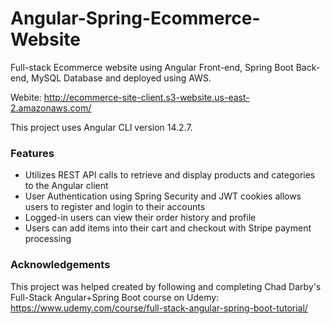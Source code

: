 # Angular-Spring-Ecommerce-Website

Full-stack Ecommerce website using Angular Front-end, Spring Boot Back-end, MySQL Database and deployed using AWS.

Webite: http://ecommerce-site-client.s3-website.us-east-2.amazonaws.com/

This project uses Angular CLI version 14.2.7.

### Features
* Utilizes REST API calls to retrieve and display products and categories to the Angular client
* User Authentication using Spring Security and JWT cookies allows users to register and login to their accounts 
* Logged-in users can view their order history and profile
* Users can add items into their cart and checkout with Stripe payment processing
 
 ### Acknowledgements
This project was helped created by following and completing Chad Darby's Full-Stack Angular+Spring Boot course on Udemy: https://www.udemy.com/course/full-stack-angular-spring-boot-tutorial/
